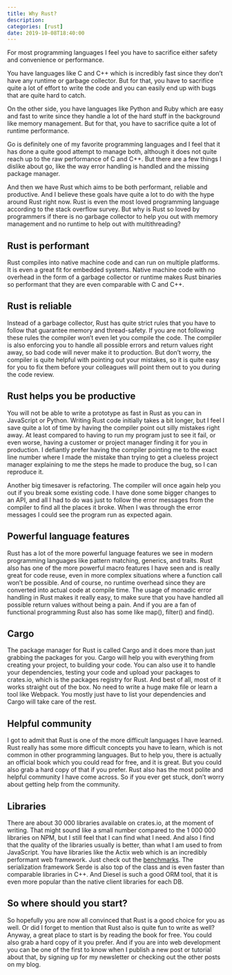 ```yaml
---
title: Why Rust?
description:
categories: [rust]
date: 2019-10-08T18:40:00
---
```


For most programming languages I feel you have to sacrifice either safety and convenience or performance.

You have languages like C and C++ which is incredibly fast since they don’t have any runtime or garbage collector. But for that, you have to sacrifice quite a lot of effort to write the code and you can easily end up with bugs that are quite hard to catch.

On the other side, you have languages like Python and Ruby which are easy and fast to write since they handle a lot of the hard stuff in the background like memory management. But for that, you have to sacrifice quite a lot of runtime performance.

Go is definitely one of my favorite programming languages and I feel that it has done a quite good attempt to manage both, although it does not quite reach up to the raw performance of C and C++. But there are a few things I dislike about go, like the way error handling is handled and the missing package manager.

And then we have Rust which aims to be both performant, reliable and productive. And I believe these goals have quite a lot to do with the hype around Rust right now. Rust is even the most loved programming language according to the stack overflow survey. But why is Rust so loved by programmers if there is no garbage collector to help you out with memory management and no runtime to help out with multithreading?

## Rust is performant
Rust compiles into native machine code and can run on multiple platforms. It is even a great fit for embedded systems. Native machine code with no overhead in the form of a garbage collector or runtime makes Rust binaries so performant that they are even comparable with C and C++.

## Rust is reliable
Instead of a garbage collector, Rust has quite strict rules that you have to follow that guarantee memory and thread-safety. If you are not following these rules the compiler won’t even let you compile the code. The compiler is also enforcing you to handle all possible errors and return values right away, so bad code will never make it to production. But don’t worry, the compiler is quite helpful with pointing out your mistakes, so it is quite easy for you to fix them before your colleagues will point them out to you during the code review.

## Rust helps you be productive
You will not be able to write a prototype as fast in Rust as you can in JavaScript or Python. Writing Rust code initially takes a bit longer, but I feel I save quite a lot of time by having the compiler point out silly mistakes right away. At least compared to having to run my program just to see it fail, or even worse, having a customer or project manager finding it for you in production. I defiantly prefer having the compiler pointing me to the exact line number where I made the mistake than trying to get a clueless project manager explaining to me the steps he made to produce the bug, so I can reproduce it.

Another big timesaver is refactoring. The compiler will once again help you out if you break some existing code. I have done some bigger changes to an API, and all I had to do was just to follow the error messages from the compiler to find all the places it broke. When I was through the error messages I could see the program run as expected again.

## Powerful language features
Rust has a lot of the more powerful language features we see in modern programming languages like pattern matching, generics, and traits. Rust also has one of the more powerful macro features I have seen and is really great for code reuse, even in more complex situations where a function call won’t be possible. And of course, no runtime overhead since they are converted into actual code at compile time. The usage of monadic error handling in Rust makes it really easy, to make sure that you have handled all possible return values without being a pain. And if you are a fan of functional programming Rust also has some like map(), filter() and find().

## Cargo
The package manager for Rust is called Cargo and it does more than just grabbing the packages for you. Cargo will help you with everything from creating your project, to building your code. You can also use it to handle your dependencies, testing your code and upload your packages to crates.io, which is the packages registry for Rust. And best of all, most of it works straight out of the box. No need to write a huge make file or learn a tool like Webpack. You mostly just have to list your dependencies and Cargo will take care of the rest.

## Helpful community
I got to admit that Rust is one of the more difficult languages I have learned. Rust really has some more difficult concepts you have to learn, which is not common in other programming languages. But to help you, there is actually an official book which you could read for free, and it is great. But you could also grab a hard copy of that if you prefer. Rust also has the most polite and helpful community I have come across. So if you ever get stuck, don’t worry about getting help from the community.

## Libraries
There are about 30 000 libraries available on crates.io, at the moment of writing. That might sound like a small number compared to the 1 000 000 libraries on NPM, but I still feel that I can find what I need. And also I find that the quality of the libraries usually is better, than what I am used to from JavaScript. You have libraries like the Actix web which is an incredibly performant web framework. Just check out the [benchmarks](https://www.techempower.com/benchmarks/#section=data-r18). The serialization framework Serde is also top of the class and is even faster than comparable libraries in C++. And Diesel is such a good ORM tool, that it is even more popular than the native client libraries for each DB.

## So where should you start?
So hopefully you are now all convinced that Rust is a good choice for you as well. Or did I forget to mention that Rust also is quite fun to write as well? Anyway, a great place to start is by reading the book for free. You could also grab a hard copy of it you prefer. And if you are into web development you can be one of the first to know when I publish a new post or tutorial about that, by signing up for my newsletter or checking out the other posts on my blog.

